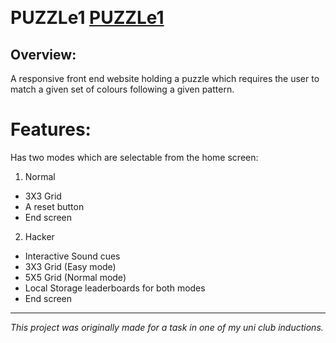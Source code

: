 &nbsp;  
# PUZZLe1 [PUZZLe1](https://hryyhrn.github.io/PUZZLe1/)

## Overview:
A responsive front end website holding a puzzle which requires the user to match a given set of colours following a given pattern. 

# Features:
Has two modes which are selectable from the home screen:
1. Normal
- 3X3 Grid
- A reset button
- End screen
2. Hacker
- Interactive Sound cues
- 3X3 Grid (Easy mode)
- 5X5 Grid (Normal mode)
- Local Storage leaderboards for both modes
- End screen
---
*This project was originally made for a task in one of my uni club inductions.* 
